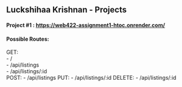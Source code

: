 ## Luckshihaa Krishnan - Projects

#### Project #1 : https://web422-assignment1-htoc.onrender.com/
#### Possible Routes:
  GET:  
    - /  
    - /api/listings  
    - /api/listings/:id  
  POST:
    - /api/listings
  PUT:
    - /api/listings/:id
  DELETE:
    - /api/listings/:id
